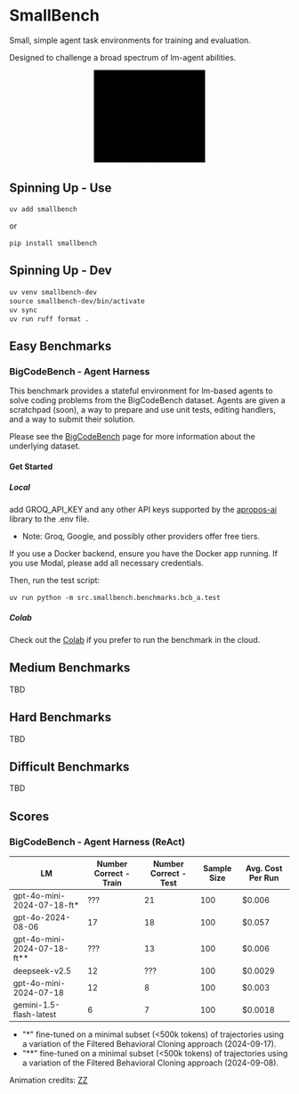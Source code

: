 # SmallBench

Small, simple agent task environments for training and evaluation.

Designed to challenge a broad spectrum of lm-agent abilities.

<p align="middle">
  <img src="https://raw.githubusercontent.com/JoshuaPurtell/SmallBench/main/assets/data_science_small.gif" width="200" />
</p>

## Spinning Up - Use

```
uv add smallbench
```

or 

```
pip install smallbench
```

## Spinning Up - Dev

```
uv venv smallbench-dev
source smallbench-dev/bin/activate
uv sync
uv run ruff format .
```

## Easy Benchmarks

### BigCodeBench - Agent Harness

This benchmark provides a stateful environment for lm-based agents to solve coding problems from the BigCodeBench dataset. Agents are given a scratchpad (soon), a way to prepare and use unit tests, editing handlers, and a way to submit their solution.

Please see the [BigCodeBench](https://bigcode-bench.github.io) page for more information about the underlying dataset.

#### Get Started

##### Local
add GROQ_API_KEY and any other API keys supported by the [apropos-ai](https://github.com/JoshuaPurtell/Apropos) library to the .env file.
- Note: Groq, Google, and possibly other providers offer free tiers.

If you use a Docker backend, ensure you have the Docker app running. If you use Modal, please add all necessary credentials.

Then, run the test script:
```
uv run python -m src.smallbench.benchmarks.bcb_a.test
```

##### Colab
Check out the [Colab](https://drive.google.com/file/d/1bPMrS2IhWffeeWWIGAISHzktbJUsAmpX/view?usp=sharing) if you prefer to run the benchmark in the cloud.


## Medium Benchmarks
TBD

## Hard Benchmarks
TBD

## Difficult Benchmarks
TBD

## Scores

### BigCodeBench - Agent Harness (ReAct)
| LM | Number Correct - Train | Number Correct - Test | Sample Size | Avg. Cost Per Run |
| --- | --- | --- | --- | --- |
| gpt-4o-mini-2024-07-18-ft* | ??? | 21 | 100 | $0.006 | 
| gpt-4o-2024-08-06 | 17 | 18 | 100 | $0.057 | 
| gpt-4o-mini-2024-07-18-ft** | ??? | 13 | 100 | $0.006 | 
| deepseek-v2.5 | 12 | ??? | 100 | $0.0029 |
| gpt-4o-mini-2024-07-18 | 12 | 8 | 100 | $0.003 |
| gemini-1.5-flash-latest | 6 | 7 | 100 | $0.0018 | 

- "*" fine-tuned on a minimal subset (<500k tokens) of trajectories using a variation of the Filtered Behavioral Cloning approach (2024-09-17).
- "**" fine-tuned on a minimal subset (<500k tokens) of trajectories using a variation of the Filtered Behavioral Cloning approach (2024-09-08).

Animation credits: [ZZ](https://x.com/mikezangus)
